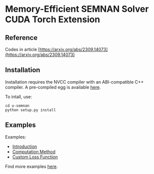 # Memory-Efficient SEMNAN Solver CUDA Torch Extension

## Reference

Codes in article [https://arxiv.org/abs/2309.14073](https://arxiv.org/abs/2309.14073)

## Installation

Installation requires the NVCC compiler with an ABI-compatible C++ compiler. 
A pre-compiled egg is available [here](dist).

To intall, use:
```shell
cd u-semnan
python setup.py install
```

## Examples

Examples:
- [Introduction](examples/introduction.ipynb)
- [Computation Method](examples/computation_method.ipynb)
- [Custom Loss Function](examples/custom_loss.ipynb)

Find more examples [here](examples).
